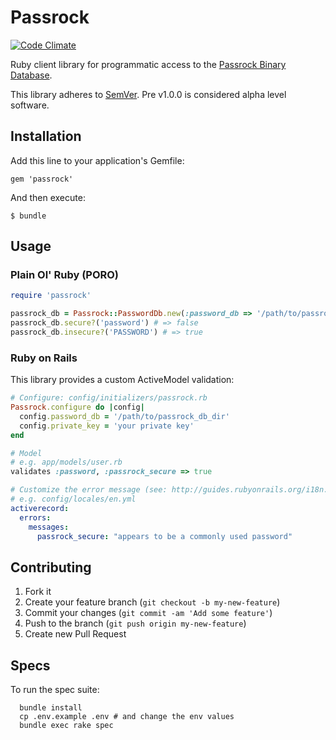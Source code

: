 # Passrock

[![Code Climate](https://codeclimate.com/github/bitium/passrock.png)](https://codeclimate.com/github/bitium/passrock)

Ruby client library for programmatic access to the [Passrock Binary Database](https://www.passrock.com/demo.php).

This library adheres to [SemVer](http://semver.org). Pre v1.0.0 is considered alpha level software.


## Installation

Add this line to your application's Gemfile:

    gem 'passrock'

And then execute:

    $ bundle


## Usage

### Plain Ol' Ruby (PORO)

```ruby
require 'passrock'

passrock_db = Passrock::PasswordDb.new(:password_db => '/path/to/passrock_db_dir', :private_key => 'your private key')
passrock_db.secure?('password') # => false
passrock_db.insecure?('PASSWORD') # => true
```

### Ruby on Rails

This library provides a custom ActiveModel validation:

```ruby
# Configure: config/initializers/passrock.rb
Passrock.configure do |config|
  config.password_db = '/path/to/passrock_db_dir'
  config.private_key = 'your private key'
end

# Model
# e.g. app/models/user.rb
validates :password, :passrock_secure => true
```

```yaml
# Customize the error message (see: http://guides.rubyonrails.org/i18n.html#error-message-scopes)
# e.g. config/locales/en.yml
activerecord:
  errors:
    messages:
      passrock_secure: "appears to be a commonly used password"
```

## Contributing

1. Fork it
2. Create your feature branch (`git checkout -b my-new-feature`)
3. Commit your changes (`git commit -am 'Add some feature'`)
4. Push to the branch (`git push origin my-new-feature`)
5. Create new Pull Request


## Specs

To run the spec suite:

      bundle install
      cp .env.example .env # and change the env values
      bundle exec rake spec
